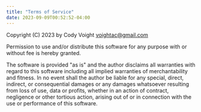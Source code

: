 ```yaml
---
title: "Terms of Service"
date: 2023-09-09T00:52:52-04:00
---
```


Copyright (C) 2023 by Cody Voight <voightac@gmail.com>

Permission to use and/or distribute this software for any purpose with or without fee is hereby granted.

The software is provided "as is" and the author disclaims all warranties with regard to this software including all implied warranties of merchantability and fitness. In no event shall the author be liable for any special, direct, indirect, or consequential damages or any damages whatsoever resulting from loss of use, data or profits, whether in an action of contract, negligence or other tortious action, arising out of or in connection with the use or performance of this software.